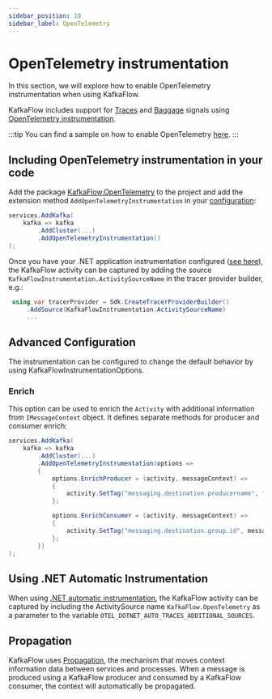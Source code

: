 ```yaml
---
sidebar_position: 10
sidebar_label: OpenTelemetry
---
```


# OpenTelemetry instrumentation

In this section, we will explore how to enable OpenTelemetry instrumentation when using KafkaFlow.

KafkaFlow includes support for [Traces](https://opentelemetry.io/docs/concepts/signals/traces/) and [Baggage](https://opentelemetry.io/docs/concepts/signals/baggage/) signals using [OpenTelemetry instrumentation](https://opentelemetry.io/docs/instrumentation/net/).

:::tip
You can find a sample on how to enable OpenTelemetry [here](https://github.com/Farfetch/kafkaflow/tree/master/samples/KafkaFlow.Sample.OpenTelemetry).
:::

## Including OpenTelemetry instrumentation in your code

Add the package [KafkaFlow.OpenTelemetry](https://www.nuget.org/packages/KafkaFlow.OpenTelemetry/) to the project and add the extension method `AddOpenTelemetryInstrumentation` in your [configuration](./configuration.md):

```csharp
services.AddKafka(
    kafka => kafka
        .AddCluster(...)
        .AddOpenTelemetryInstrumentation()
);
```

Once you have your .NET application instrumentation configured ([see here](https://opentelemetry.io/docs/instrumentation/net/getting-started/)), the KafkaFlow activity can be captured by adding the source `KafkaFlowInstrumentation.ActivitySourceName` in the tracer provider builder, e.g.:

```csharp
 using var tracerProvider = Sdk.CreateTracerProviderBuilder()
     .AddSource(KafkaFlowInstrumentation.ActivitySourceName)
     ...
```

## Advanced Configuration

The instrumentation can be configured to change the default behavior by using KafkaFlowInstrumentationOptions.

### Enrich

This option can be used to enrich the `Activity` with additional information from `IMessageContext` object. It defines separate methods for producer and consumer enrich:

```csharp
services.AddKafka(
    kafka => kafka
        .AddCluster(...)
        .AddOpenTelemetryInstrumentation(options =>
        {
            options.EnrichProducer = (activity, messageContext) =>
            {
                activity.SetTag("messaging.destination.producername", "KafkaFlowOtel");
            };

            options.EnrichConsumer = (activity, messageContext) =>
            {
                activity.SetTag("messaging.destination.group.id", messageContext.ConsumerContext.GroupId);
            };
        })
);
```

## Using .NET Automatic Instrumentation

When using [.NET automatic instrumentation](https://github.com/open-telemetry/opentelemetry-dotnet-instrumentation), the KafkaFlow activity can be captured by including the ActivitySource name `KafkaFlow.OpenTelemetry` as a parameter to the variable `OTEL_DOTNET_AUTO_TRACES_ADDITIONAL_SOURCES`.

## Propagation

KafkaFlow uses [Propagation](https://opentelemetry.io/docs/specs/otel/context/api-propagators/), the mechanism that moves context information data between services and processes.
When a message is produced using a KafkaFlow producer and consumed by a KafkaFlow consumer, the context will automatically be propagated.
